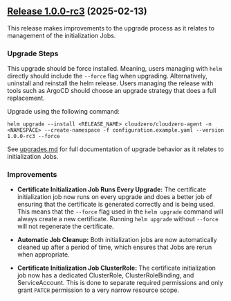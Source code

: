 ## [Release 1.0.0-rc3](https://github.com/Cloudzero/cloudzero-agent/compare/v1.0.0-rc1...v1.0.0-rc3) (2025-02-13)

This release makes improvements to the upgrade process as it relates to management of the initialization Jobs.

### Upgrade Steps
This upgrade should be force installed. Meaning, users managing with `helm` directly should include the `--force` flag when upgrading. Alternatively, uninstall and reinstall the helm release. Users managing the release with tools such as ArgoCD should choose an upgrade strategy that does a full replacement.

Upgrade using the following command:
```console
helm upgrade --install <RELEASE_NAME> cloudzero/cloudzero-agent -n <NAMESPACE> --create-namespace -f configuration.example.yaml --version 1.0.0-rc3 --force
```

See [upgrades.md](../upgrades.md) for full documentation of upgrade behavior as it relates to initialization Jobs.

### Improvements
* **Certificate Initialization Job Runs Every Upgrade:** The certificate initialization job now runs on every upgrade and does a better job of ensuring that the certificate is generated correctly and is being used. This means that the `--force` flag used in the `helm upgrade` command will always create a new certificate. Running `helm upgrade` without `--force` will not regenerate the certificate.

* **Automatic Job Cleanup:** Both initialization jobs are now automatically cleaned up after a period of time, which ensures that Jobs are rerun when appropriate.

* **Certificate Initialization Job ClusterRole:** The certificate initialization job now has a dedicated ClusterRole, ClusterRoleBinding, and ServiceAccount. This is done to separate required permissions and only grant `PATCH` permission to a very narrow resource scope.
